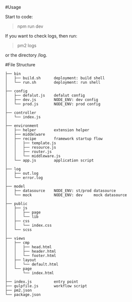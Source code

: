 #Usage

Start to code:

> npm run dev

If you want to check logs, then run:

> pm2 logs

or the directory /log.



#File Structure

    ├── bin
    │   ├── build.sh      deployment: build shell
    │   └── run.sh        deployment: run shell
    │
    ├── config
    │   ├── defalut.js    defalut config
    │   ├── dev.js        NODE_ENV: dev config
    │   └── prod.js       NODE_ENV: prod config
    │
    ├── controller
    │   └── index.js
    │
    ├── environment
    │   ├── helper        extension helper
    │   ├── middelware
    │   ├── recipe        framework startup flow
    │   │   ├── template.js
    │   │   ├── resource.js
    │   │   ├── router.js
    │   │   └── middleware.js
    │   └── app.js        application script
    │
    ├── log
    │   ├── out.log
    │   └── error.log
    │
    ├── model
    │   ├── datasource    NODE_ENV: st/prod datasource
    │   └── mock          NODE_ENV: dev     mock datasource
    │
    ├── public
    │   ├── js
    │   │   ├── page
    │   │   └── lib
    │   ├── css
    │   │   └── index.css
    │   └── scss
    │
    ├── views
    │   ├── cmp
    │   │   ├── head.html
    │   │   ├── header.html
    │   │   └── footer.html
    │   ├── layout
    │   │   └── default.html
    │   └── page
    │       └── index.html
    │
    ├── index.js          entry point
    ├── gulpfile.js       workflow script
    ├── pm2.json
    └── package.json